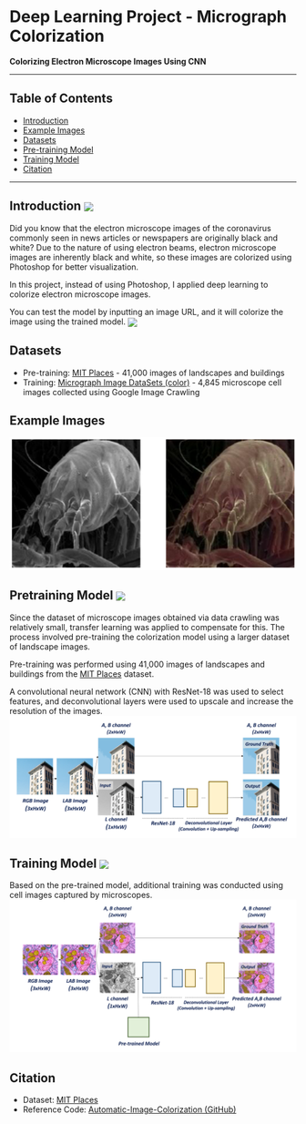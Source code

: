 # Deep Learning Project - Micrograph Colorization
**Colorizing Electron Microscope Images Using CNN**

----------------------------

## Table of Contents
- [Introduction](#introduction)
- [Example Images](#example-images)
- [Datasets](#datasets)
- [Pre-training Model](#pretraining-model)
- [Training Model](#training-model)
- [Citation](#citation)

----------------------------

## Introduction [<img src="https://colab.research.google.com/assets/colab-badge.svg" align="center">](https://colab.research.google.com/drive/17pEFfrJtRwirtsoqRbf-IiUF2LG4eXvr) 

Did you know that the electron microscope images of the coronavirus commonly seen in news articles or newspapers are originally black and white? Due to the nature of using electron beams, electron microscope images are inherently black and white, so these images are colorized using Photoshop for better visualization. 

In this project, instead of using Photoshop, I applied deep learning to colorize electron microscope images. 

You can test the model by inputting an image URL, and it will colorize the image using the trained model. [<img src="https://colab.research.google.com/assets/colab-badge.svg" align="center">](https://colab.research.google.com/drive/1H1A78ZW90MhNQgFCAFcW3S8RR1FpQanp?usp=sharing) 

## Datasets
- Pre-training: [MIT Places](http://places.csail.mit.edu/) - 41,000 images of landscapes and buildings
- Training: [Micrograph Image DataSets (color)](https://drive.google.com/file/d/1Jd9RmimqICSzJDTbpk94BZQmdDKfoskh/view?usp=sharing) - 4,845 microscope cell images collected using Google Image Crawling

## Example Images
![example_image_1](https://github.com/YeojinKim220/DL_Project_Micrograph_Colorization/blob/master/example_image_1.png?raw=true)

## Pretraining Model [<img src="https://colab.research.google.com/assets/colab-badge.svg" align="center">](https://colab.research.google.com/drive/1J_kLfx5d0VWTJZDehBXU9_VAcVRoAPFV?usp=sharing) 
Since the dataset of microscope images obtained via data crawling was relatively small, transfer learning was applied to compensate for this. The process involved pre-training the colorization model using a larger dataset of landscape images. 

Pre-training was performed using 41,000 images of landscapes and buildings from the [MIT Places](http://places.csail.mit.edu/) dataset. 

A convolutional neural network (CNN) with ResNet-18 was used to select features, and deconvolutional layers were used to upscale and increase the resolution of the images.
<img src="https://github.com/YeojinKim220/DL_Project_Micrograph_Colorization/blob/master/Fig.1_pre-trained_model.png?raw=true">

## Training Model [<img src="https://colab.research.google.com/assets/colab-badge.svg" align="center">](https://colab.research.google.com/drive/1AFxY4jd1_G22KS3teCVzE-RLKcHecU7w?usp=sharing) 
Based on the pre-trained model, additional training was conducted using cell images captured by microscopes.
<img src="https://github.com/YeojinKim220/DL_Project_Micrograph_Colorization/blob/master/Fig.2_Training_model.png?raw=true">

## Citation
- Dataset: [MIT Places](http://places.csail.mit.edu/)
- Reference Code: [Automatic-Image-Colorization (GitHub)](https://github.com/lukemelas/Automatic-Image-Colorization/)
